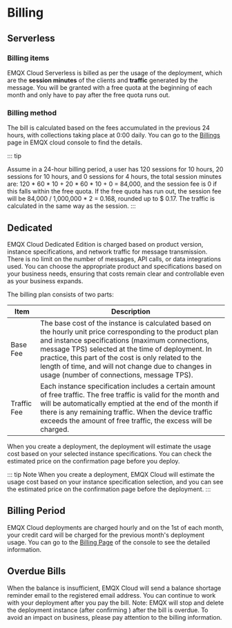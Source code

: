 # Billing

## Serverless

### Billing items

EMQX Cloud Serverless is billed as per the usage of the deployment, which are the **session minutes** of the clients and **traffic** generated by the message. You will be granted with a free quota at the beginning of each month and only have to pay after the free quota runs out. 


### Billing method

The bill is calculated based on the fees accumulated in the previous 24 hours, with collections taking place at 0:00 daily. You can go to the [Billings](../billing/overview.md) page in EMQX cloud console to find the details.

::: tip

Assume in a 24-hour billing period,  a user has 120 sessions for 10 hours, 20 sessions for 10 hours, and 0 sessions for 4 hours, the total session minutes are: 120 * 60 * 10 + 20 * 60 * 10 + 0 = 84,000, and the session fee is 0 if this falls within the free quota. If the free quota has run out, the session fee will be 84,000 / 1,000,000 * 2 = 0.168, rounded up to $ 0.17.
The traffic is calculated in the same way as the session.
:::


## Dedicated

EMQX Cloud Dedicated Edition is charged based on product version, instance specifications, and network traffic for message transmission. There is no limit on the number of messages, API calls, or data integrations used. You can choose the appropriate product and specifications based on your business needs, ensuring that costs remain clear and controllable even as your business expands.

The billing plan consists of two parts:

| Item         | Description                                                  |
| ----------- | ----------------------------------------------------------- |
| Base Fee    | The base cost of the instance is calculated based on the hourly unit price corresponding to the product plan and instance specifications (maximum connections, message TPS) selected at the time of deployment. In practice, this part of the cost is only related to the length of time, and will not change due to changes in usage (number of connections, message TPS).
| Traffic Fee | Each instance specification includes a certain amount of free traffic. The free traffic is valid for the month and will be automatically emptied at the end of the month if there is any remaining traffic. When the device traffic exceeds the amount of free traffic, the excess will be charged. |

When you create a deployment, the deployment will estimate the usage cost based on your selected instance specifications. You can check the estimated price on the confirmation page before you deploy.

::: tip Note
When you create a deployment, EMQX Cloud will estimate the usage cost based on your instance specification selection, and you can see the estimated price on the confirmation page before the deployment.
:::



## Billing Period

EMQX Cloud deployments are charged hourly and on the 1st of each month, your credit card will be charged for the previous month's deployment usage. You can go to the [Billing Page](<https://cloud-intl.emqx.com/console/billing/overview>) of the console to see the detailed information.



## Overdue Bills

When the balance is insufficient, EMQX Cloud will send a balance shortage reminder email to the registered email address. You can continue to work with your deployment after you pay the bill. Note: EMQX will stop and delete the deployment instance (after confirming ) after the bill is overdue. To avoid an impact on business, please pay attention to the billing information.
